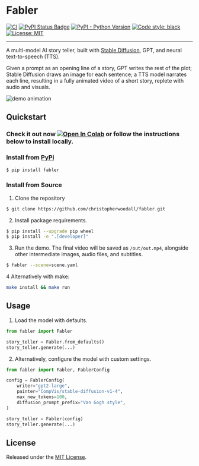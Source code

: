 # Fabler

[![CI][ci-badge]][ci-url]
[![PyPI Status Badge][pypi-badge]][pypi-url]
[![PyPI - Python Version][python-badge]][python-url]
[![Code style: black][style-badge]][style-url]
[![License: MIT][license-badge]][license-url]

---

A multi-model AI story teller, built with [Stable Diffusion](https://huggingface.co/spaces/stabilityai/stable-diffusion), GPT, and neural text-to-speech (TTS).

Given a prompt as an opening line of a story, GPT writes the rest of the plot; Stable Diffusion draws an image for each sentence; a TTS model narrates each line, resulting in a fully animated video of a short story, replete with audio and visuals.

![demo animation](https://user-images.githubusercontent.com/25360440/210071764-51ed5872-ba56-4ed0-919b-d9ce65110185.gif)


## Quickstart

### Check it out now [![Open In Colab](https://colab.research.google.com/assets/colab-badge.svg)](https://colab.research.google.com/github/christopherwoodall/fabler/blob/main/notebooks/demo.ipynb) or follow the instructions below to install locally.


### Install from [PyPi](https://pypi.org/project/fabler/)
```bash
$ pip install fabler
```


### Install from Source
1. Clone the repository

```bash
$ git clone https://github.com/christopherwoodall/fabler.git
```

2. Install package requirements.

```bash
$ pip install --upgrade pip wheel
$ pip install -e ".[developer]"
```

3. Run the demo. The final video will be saved as `/out/out.mp4`, alongside other intermediate images, audio files, and subtitles.

```bash
$ fabler --scene=scene.yaml
```

4 Alternatively with make:

```bash
make install && make run
```

## Usage

1. Load the model with defaults.

```python
from fabler import Fabler

story_teller = Fabler.from_defaults()
story_teller.generate(...)
```

2. Alternatively, configure the model with custom settings.

```python
from fabler import Fabler, FablerConfig

config = FablerConfig(
    writer="gpt2-large",
    painter="CompVis/stable-diffusion-v1-4",
    max_new_tokens=100,
    diffusion_prompt_prefix="Van Gogh style",
)

story_teller = Fabler(config)
story_teller.generate(...)
```

## License

Released under the [MIT License](LICENSE).


<!-- MARKDOWN LINKS & IMAGES -->
<!-- https://www.markdownguide.org/basic-syntax/#reference-style-links -->
[ci-badge]: https://github.com/christopherwoodall/fabler/actions/workflows/lint.yml/badge.svg?branch=main
[ci-url]: https://github.com/christopherwoodall/fabler/actions/workflows/lint.yml
[pypi-badge]: https://badge.fury.io/py/fabler.svg
[pypi-url]: https://pypi.org/project/fabler
[python-badge]: https://img.shields.io/pypi/pyversions/fabler
[python-url]: https://pypi.org/project/fabler
[license-badge]: https://img.shields.io/badge/License-MIT-yellow.svg
[license-url]: https://opensource.org/licenses/MIT
[style-badge]: https://img.shields.io/badge/code%20style-black-000000.svg
[style-url]: https://github.com/ambv/black
